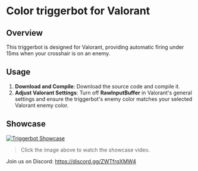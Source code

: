 # Color triggerbot for Valorant

## Overview
This triggerbot is designed for Valorant, providing automatic firing under 15ms when your crosshair is on an enemy.

## Usage
1. **Download and Compile**: Download the source code and compile it.
2. **Adjust Valorant Settings**: Turn off **RawInputBuffer** in Valorant's general settings and ensure the triggerbot's enemy color matches your selected Valorant enemy color.

## Showcase
[![Triggerbot Showcase](https://img.youtube.com/vi/lGIlw6exqH8/0.jpg)](https://www.youtube.com/watch?v=lGIlw6exqH8)
> Click the image above to watch the showcase video.

Join us on Discord: https://discord.gg/ZWTfrqXMW4
